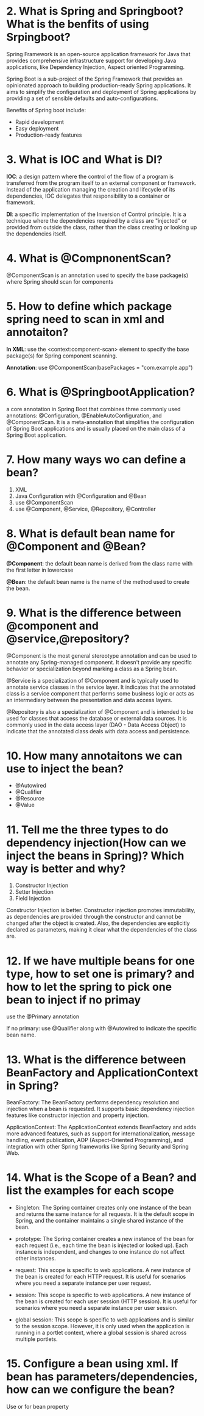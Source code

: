 # 2.  What is Spring and Springboot? What is the benfits of using Srpingboot?
Spring Framework is an open-source application framework for Java that provides comprehensive infrastructure support for developing Java applications, like Dependency Injection, Aspect oriented Programming.

Spring Boot is a sub-project of the Spring Framework that provides an opinionated approach to building production-ready Spring applications. It aims to simplify the configuration and deployment of Spring applications by providing a set of sensible defaults and auto-configurations.

Benefits of Spring boot include: 
- Rapid development
- Easy deployment
- Production-ready features

# 3.  What is IOC and What is DI?

**IOC**: a design pattern where the control of the flow of a program is transferred from the program itself to an external component or framework. Instead of the application managing the creation and lifecycle of its dependencies, IOC delegates that responsibility to a container or framework.

**DI**: a specific implementation of the Inversion of Control principle. It is a technique where the dependencies required by a class are "injected" or provided from outside the class, rather than the class creating or looking up the dependencies itself.

# 4.  What is  @CompnonentScan?
@ComponentScan is an annotation used to specify the base package(s) where Spring should scan for components

# 5.  How to define which package spring need to scan in xml and annotaiton?

**In XML**: use the \<context:component-scan> element to specify the base package(s) for Spring component scanning.

**Annotation**: use @ComponentScan(basePackages = "com.example.app")

# 6.  What is  @SpringbootApplication?
a core annotation in Spring Boot that combines three commonly used annotations: @Configuration, @EnableAutoConfiguration, and @ComponentScan. It is a meta-annotation that simplifies the configuration of Spring Boot applications and is usually placed on the main class of a Spring Boot application.

# 7. How many ways wo can define a bean?
1. XML
2. Java Configuration with @Configuration and @Bean
3. use @ComponentScan
4. use @Component, @Service, @Repository, @Controller

# 8.  What is default bean name for  @Component and  @Bean?
**@Component**: the default bean name is derived from the class name with the first letter in lowercase

**@Bean**: the default bean name is the name of the method used to create the bean. 

# 9.  What is the difference between  @component and  @service,@repository?

@Component is the most general stereotype annotation and can be used to annotate any Spring-managed component. It doesn't provide any specific behavior or specialization beyond marking a class as a Spring bean.

@Service is a specialization of @Component and is typically used to annotate service classes in the service layer. It indicates that the annotated class is a service component that performs some business logic or acts as an intermediary between the presentation and data access layers.

@Repository is also a specialization of @Component and is intended to be used for classes that access the database or external data sources. It is commonly used in the data access layer (DAO - Data Access Object) to indicate that the annotated class deals with data access and persistence.

# 10. How many annotaitons we can use to inject the bean?
- @Autowired
- @Qualifier
- @Resource
- @Value

# 11. Tell me the three types to do dependency injection(How can we inject the beans in Spring)? Which way is better and why?
1. Constructor Injection
2. Setter Injection
3. Field Injection

Constructor Injection is better. Constructor injection promotes immutability, as dependencies are provided through the constructor and cannot be changed after the object is created. Also, the dependencies are explicitly declared as parameters, making it clear what the dependencies of the class are.

# 12. If we have multiple beans for one type, how to set one is primary? and how to let the spring to pick one bean to inject if no primay

use the @Primary annotation

If no primary: use @Qualifier along with @Autowired to indicate the specific bean name.

# 13. What is the difference between BeanFactory and ApplicationContext in Spring?
BeanFactory: The BeanFactory performs dependency resolution and injection when a bean is requested. It supports basic dependency injection features like constructor injection and property injection.

ApplicationContext: The ApplicationContext extends BeanFactory and adds more advanced features, such as support for internationalization, message handling, event publication, AOP (Aspect-Oriented Programming), and integration with other Spring frameworks like Spring Security and Spring Web.

# 14. What is the Scope of a Bean?  and list the examples for each scope
- Singleton: The Spring container creates only one instance of the bean and returns the same instance for all requests. It is the default scope in Spring, and the container maintains a single shared instance of the bean.

- prototype: The Spring container creates a new instance of the bean for each request (i.e., each time the bean is injected or looked up). Each instance is independent, and changes to one instance do not affect other instances.

- request: This scope is specific to web applications. A new instance of the bean is created for each HTTP request. It is useful for scenarios where you need a separate instance per user request.

- session: This scope is specific to web applications. A new instance of the bean is created for each user session (HTTP session). It is useful for scenarios where you need a separate instance per user session.

- global session: This scope is specific to web applications and is similar to the session scope. However, it is only used when the application is running in a portlet context, where a global session is shared across multiple portlets.

# 15. Configure a bean using xml. If bean has parameters/dependencies, how can we configure the bean? 
Use <property name="" value=""/> or <property name="" ref=""/> for bean property